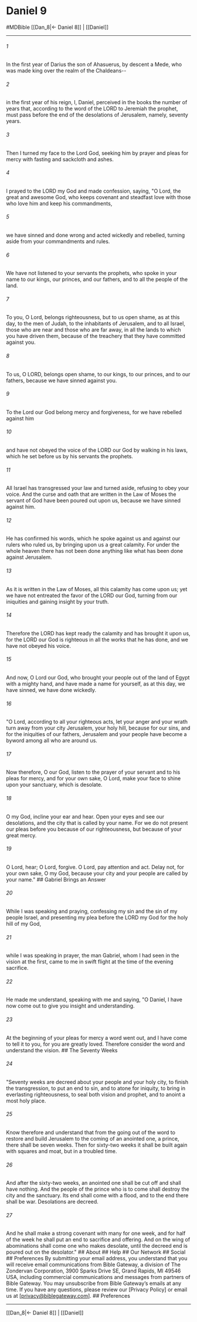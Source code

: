 # Daniel 9
#MDBible
[[Dan_8|← Daniel 8]] | [[Daniel]]

***


###### 1 
In the first year of Darius the son of Ahasuerus, by descent a Mede, who was made king over the realm of the Chaldeans-- 

###### 2 
in the first year of his reign, I, Daniel, perceived in the books the number of years that, according to the word of the LORD to Jeremiah the prophet, must pass before the end of the desolations of Jerusalem, namely, seventy years. 

###### 3 
Then I turned my face to the Lord God, seeking him by prayer and pleas for mercy with fasting and sackcloth and ashes. 

###### 4 
I prayed to the LORD my God and made confession, saying, "O Lord, the great and awesome God, who keeps covenant and steadfast love with those who love him and keep his commandments, 

###### 5 
we have sinned and done wrong and acted wickedly and rebelled, turning aside from your commandments and rules. 

###### 6 
We have not listened to your servants the prophets, who spoke in your name to our kings, our princes, and our fathers, and to all the people of the land. 

###### 7 
To you, O Lord, belongs righteousness, but to us open shame, as at this day, to the men of Judah, to the inhabitants of Jerusalem, and to all Israel, those who are near and those who are far away, in all the lands to which you have driven them, because of the treachery that they have committed against you. 

###### 8 
To us, O LORD, belongs open shame, to our kings, to our princes, and to our fathers, because we have sinned against you. 

###### 9 
To the Lord our God belong mercy and forgiveness, for we have rebelled against him 

###### 10 
and have not obeyed the voice of the LORD our God by walking in his laws, which he set before us by his servants the prophets. 

###### 11 
All Israel has transgressed your law and turned aside, refusing to obey your voice. And the curse and oath that are written in the Law of Moses the servant of God have been poured out upon us, because we have sinned against him. 

###### 12 
He has confirmed his words, which he spoke against us and against our rulers who ruled us, by bringing upon us a great calamity. For under the whole heaven there has not been done anything like what has been done against Jerusalem. 

###### 13 
As it is written in the Law of Moses, all this calamity has come upon us; yet we have not entreated the favor of the LORD our God, turning from our iniquities and gaining insight by your truth. 

###### 14 
Therefore the LORD has kept ready the calamity and has brought it upon us, for the LORD our God is righteous in all the works that he has done, and we have not obeyed his voice. 

###### 15 
And now, O Lord our God, who brought your people out of the land of Egypt with a mighty hand, and have made a name for yourself, as at this day, we have sinned, we have done wickedly. 

###### 16 
"O Lord, according to all your righteous acts, let your anger and your wrath turn away from your city Jerusalem, your holy hill, because for our sins, and for the iniquities of our fathers, Jerusalem and your people have become a byword among all who are around us. 

###### 17 
Now therefore, O our God, listen to the prayer of your servant and to his pleas for mercy, and for your own sake, O Lord, make your face to shine upon your sanctuary, which is desolate. 

###### 18 
O my God, incline your ear and hear. Open your eyes and see our desolations, and the city that is called by your name. For we do not present our pleas before you because of our righteousness, but because of your great mercy. 

###### 19 
O Lord, hear; O Lord, forgive. O Lord, pay attention and act. Delay not, for your own sake, O my God, because your city and your people are called by your name." ## Gabriel Brings an Answer 

###### 20 
While I was speaking and praying, confessing my sin and the sin of my people Israel, and presenting my plea before the LORD my God for the holy hill of my God, 

###### 21 
while I was speaking in prayer, the man Gabriel, whom I had seen in the vision at the first, came to me in swift flight at the time of the evening sacrifice. 

###### 22 
He made me understand, speaking with me and saying, "O Daniel, I have now come out to give you insight and understanding. 

###### 23 
At the beginning of your pleas for mercy a word went out, and I have come to tell it to you, for you are greatly loved. Therefore consider the word and understand the vision. ## The Seventy Weeks 

###### 24 
"Seventy weeks are decreed about your people and your holy city, to finish the transgression, to put an end to sin, and to atone for iniquity, to bring in everlasting righteousness, to seal both vision and prophet, and to anoint a most holy place. 

###### 25 
Know therefore and understand that from the going out of the word to restore and build Jerusalem to the coming of an anointed one, a prince, there shall be seven weeks. Then for sixty-two weeks it shall be built again with squares and moat, but in a troubled time. 

###### 26 
And after the sixty-two weeks, an anointed one shall be cut off and shall have nothing. And the people of the prince who is to come shall destroy the city and the sanctuary. Its end shall come with a flood, and to the end there shall be war. Desolations are decreed. 

###### 27 
And he shall make a strong covenant with many for one week, and for half of the week he shall put an end to sacrifice and offering. And on the wing of abominations shall come one who makes desolate, until the decreed end is poured out on the desolator." ## About ## Help ## Our Network ## Social ## Preferences By submitting your email address, you understand that you will receive email communications from Bible Gateway, a division of The Zondervan Corporation, 3900 Sparks Drive SE, Grand Rapids, MI 49546 USA, including commercial communications and messages from partners of Bible Gateway. You may unsubscribe from Bible Gateway&rsquo;s emails at any time. If you have any questions, please review our [Privacy Policy] or email us at [privacy@biblegateway.com]. ## Preferences

***

[[Dan_8|← Daniel 8]] | [[Daniel]]
